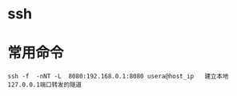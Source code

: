
# ssh

# 常用命令


```
ssh -f  -nNT -L  8080:192.168.0.1:8080 usera@host_ip   建立本地127.0.0.1端口转发的隧道
```
